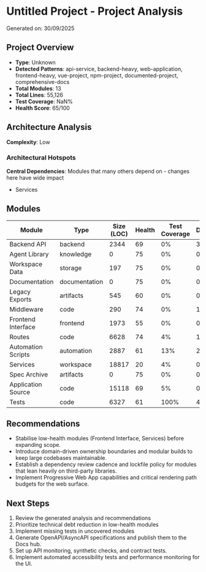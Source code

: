 # Untitled Project - Project Analysis

Generated on: 30/09/2025

## Project Overview

- **Type**: Unknown
- **Detected Patterns**: api-service, backend-heavy, web-application, frontend-heavy, vue-project, npm-project, documented-project, comprehensive-docs
- **Total Modules**: 13
- **Total Lines**: 55,126
- **Test Coverage**: NaN%
- **Health Score**: 65/100

## Architecture Analysis

**Complexity**: Low

### Architectural Hotspots

**Central Dependencies**: Modules that many others depend on - changes here have wide impact
- Services

## Modules

| Module | Type | Size (LOC) | Health | Test Coverage | Dependencies |
|--------|------|------------|---------|---------------|--------------|
| Backend API | backend | 2344 | 69 | 0% | 3 |
| Agent Library | knowledge | 0 | 75 | 0% | 0 |
| Workspace Data | storage | 197 | 75 | 0% | 0 |
| Documentation | documentation | 0 | 75 | 0% | 0 |
| Legacy Exports | artifacts | 545 | 60 | 0% | 0 |
| Middleware | code | 290 | 74 | 0% | 1 |
| Frontend Interface | frontend | 1973 | 55 | 0% | 0 |
| Routes | code | 6628 | 74 | 4% | 1 |
| Automation Scripts | automation | 2887 | 61 | 13% | 2 |
| Services | workspace | 18817 | 20 | 4% | 0 |
| Spec Archive | artifacts | 0 | 75 | 0% | 0 |
| Application Source | code | 15118 | 69 | 5% | 0 |
| Tests | code | 6327 | 61 | 100% | 4 |

## Recommendations

- Stabilise low-health modules (Frontend Interface, Services) before expanding scope.
- Introduce domain-driven ownership boundaries and modular builds to keep large codebases maintainable.
- Establish a dependency review cadence and lockfile policy for modules that lean heavily on third-party libraries.
- Implement Progressive Web App capabilities and critical rendering path budgets for the web surface.

## Next Steps

1. Review the generated analysis and recommendations
1. Prioritize technical debt reduction in low-health modules
1. Implement missing tests in uncovered modules
1. Generate OpenAPI/AsyncAPI specifications and publish them to the Docs hub.
1. Set up API monitoring, synthetic checks, and contract tests.
1. Implement automated accessibility tests and performance monitoring for the UI.

